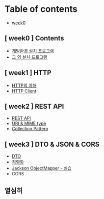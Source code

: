 # Table of contents

* [week0](README.md)

## \[ week0 ] Contents
* [개발환경 설치 프로그램](week0-contents/program1.md)
* [그 외 설치 프로그램](week0-contents/program2.md)

## \[ week1 ] HTTP
* [HTTP의 이해]()
* [HTTP Client](week1-http/class2.md)

## \[ week2 ] REST API
* [REST API](week2-restapi/class3.md)
* [URI & MIME type](week2-restapi/class1.md)
* [Collection Pattern](week2-restapi/class2.md)

## \[ week3 ] DTO & JSON & CORS
* [DTO](week3/class1.md)
* [직렬화](week3/class2.md)
* [Jackson ObjectMapper - 실습](week/class3.md)
* CORS

## 열심히
